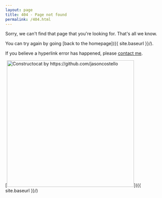 ```yaml
---
layout: page
title: 404 - Page not found
permalink: /404.html
---
```


Sorry, we can't find that page that you're looking for. That's all we know.

You can try again by going [back to the homepage]({{ site.baseurl }}/).

If you believe a hyperlink error has happened, please [contact me](mailto:LincolnZh@protonmail.com).

[<img src="https://raw.githubusercontent.com/Lincoln-Zhou/Lincoln-Zhou.github.io/master/images/404.jpg" alt="Constructocat by https://github.com/jasoncostello" style="width: 400px;"/>]({{ site.baseurl }}/)

